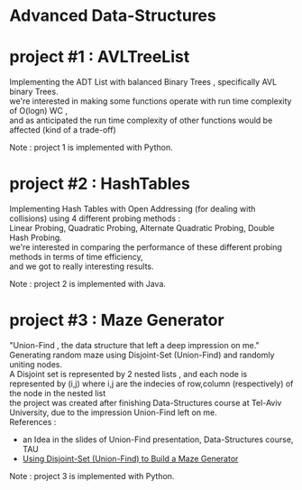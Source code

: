 # Advanced Data-Structures

# project #1 : AVLTreeList 
Implementing the ADT List with balanced Binary Trees , specifically AVL binary Trees.<br />
we're interested in making some functions operate with run time complexity of O(logn) WC , <br />
and as anticipated the run time complexity of other functions would be affected (kind of a trade-off)

Note : project 1 is implemented with Python.


# project #2 : HashTables
Implementing Hash Tables with Open Addressing (for dealing with collisions) using 4 different probing methods : <br />
Linear Probing, Quadratic Probing, Alternate Quadratic Probing, Double Hash Probing.<br />
we're interested in comparing the performance of these different probing methods in terms of time efficiency,<br />
and we got to really interesting results.

Note : project 2 is implemented with Java.


# project #3 : Maze Generator
"Union-Find , the data structure that left a deep impression on me." <br />
Generating random maze using Disjoint-Set (Union-Find) and randomly uniting nodes. <br />
A Disjoint set is represented by 2 nested lists , and each node is represented by (i,j) where i,j are the indecies of row,column (respectively) of the node in the nested list <br />
the project was created after finishing Data-Structures course at Tel-Aviv University, due to the impression Union-Find left on me. <br />
References :
* an Idea in the slides of Union-Find presentation, Data-Structures course, TAU
* [Using Disjoint-Set (Union-Find) to Build a Maze Generator](betterprogramming.pub/using-disjoint-set-union-find-to-build-a-maze-generator-7462ea3b8632)

Note : project 3 is implemented with Python.
